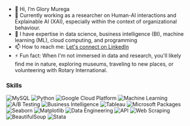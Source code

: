 - 👋 Hi, I’m Glory Murega
- 👀 Currently working as a researcher on Human-AI interactions and Explainable AI (XAI), especially within the context of organizational behaviour.
- 🌱 I have expertise in data science, business intelligence (BI), machine learning (ML), cloud computing, and programming
- 📫 How to reach me: [Let's connect on LinkedIn](https://www.linkedin.com/in/glorymurega)
- ⚡ Fun fact: When I'm not immersed in data and research, you'll likely find me in nature, exploring museums, traveling to new places, or volunteering with Rotary International.

### Skills

![MySQL](https://img.shields.io/badge/MySQL-00758F?style=for-the-badge&logo=mysql&logoColor=white)
![Python](https://img.shields.io/badge/Python-3776AB?style=for-the-badge&logo=python&logoColor=white)
![Google Cloud Platform](https://img.shields.io/badge/Google_Cloud_Platform-4285F4?style=for-the-badge&logo=google-cloud&logoColor=white)
![Machine Learning](https://img.shields.io/badge/Machine_Learning-FF6F00?style=for-the-badge&logo=machine-learning&logoColor=white)
![A/B Testing](https://img.shields.io/badge/A/B_Testing-990000?style=for-the-badge&logo=ab-testing&logoColor=white)
![Business Intelligence](https://img.shields.io/badge/Business_Intelligence-FF9900?style=for-the-badge&logo=business-intelligence&logoColor=white)
![Tableau](https://img.shields.io/badge/Tableau-E97627?style=for-the-badge&logo=tableau&logoColor=white)
![Microsoft Packages](https://img.shields.io/badge/Microsoft_Packages-0078D4?style=for-the-badge&logo=microsoft&logoColor=white)
![Seaborn](https://img.shields.io/badge/Seaborn-3776AB?style=for-the-badge&logo=python&logoColor=white)
![Matplotlib](https://img.shields.io/badge/Matplotlib-3776AB?style=for-the-badge&logo=python&logoColor=white)
![Data Engineering](https://img.shields.io/badge/Data%20Engineering-3776AB?style=for-the-badge&logo=data&logoColor=white)
![API](https://img.shields.io/badge/API-3776AB?style=for-the-badge&logo=api&logoColor=white)
![Web Scraping](https://img.shields.io/badge/Web%20Scraping-3776AB?style=for-the-badge&logo=web&logoColor=white)
![BeautifulSoup](https://img.shields.io/badge/BeautifulSoup-3776AB?style=for-the-badge&logo=python&logoColor=white)
![Stata](https://img.shields.io/badge/Stata-1C4E80?style=for-the-badge&logo=stata&logoColor=white)

<!---
GloryMurega/GloryMurega is a ✨ special ✨ repository because its `README.md` (this file) appears on your GitHub profile.
You can click the Preview link to take a look at your changes.
--->
